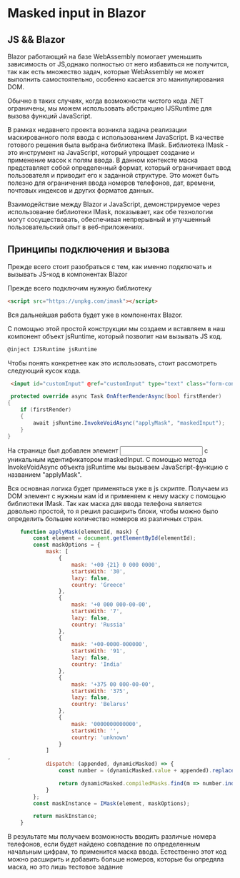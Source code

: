 # Masked input in Blazor
## JS && Blazor
Blazor работающий на базе WebAssembly помогает уменьшить зависимость от JS,однако полностью от него избавиться не получится, так как есть множество задач, которые WebAssembly не может выполнить самостоятельно, особенно касается это манипулирования DOM.

Обычно в таких случаях, когда возможности чистого кода .NET ограничены, мы можем использовать абстракцию IJSRuntime для вызова функций JavaScript. 

В рамках недавнего проекта возникла задача реализации маскированного поля ввода с использованием JavaScript. В качестве готового решения была выбрана библиотека IMask. Библиотека IMask - это инструмент на JavaScript, который упрощает создание и применение масок к полям ввода. В данном контексте маска представляет собой определенный формат, который ограничивает ввод пользователя и приводит его к заданной структуре. Это может быть полезно для ограничения ввода номеров телефонов, дат, времени, почтовых индексов и других форматов данных.

Взаимодействие между Blazor и JavaScript, демонстрируемое через использование библиотеки IMask, показывает, как обе технологии могут сосуществовать, обеспечивая непрерывный и улучшенный пользовательский опыт в веб-приложениях.
## Принципы подключения и вызова
Прежде всего стоит разобраться с тем, как именно подключать и вызывать JS-код в компонентах Blazor

Прежде всего подключим нужную библиотеку
```html
<script src="https://unpkg.com/imask"></script>
```
Вся дальнейшая работа будет уже в компонентах Blazor.

С помощью этой простой конструкции мы создаем и вставляем в наш компонент объект jsRuntime, который позволит нам вызывать JS код.
```csharp
@inject IJSRuntime jsRuntime
```

Чтобы понять конкретнее как это использовать, стоит рассмотреть следующий кусок кода.
```html
 <input id="customInput" @ref="customInput" type="text" class="form-control" />
```
```csharp
 protected override async Task OnAfterRenderAsync(bool firstRender)
{
    if (firstRender)
    {
        await jsRuntime.InvokeVoidAsync("applyMask", "maskedInput");
    }
}
```
На странице был добавлен элемент <input> с уникальным идентификатором maskedInput. С помощью метода InvokeVoidAsync объекта jsRuntime мы вызываем JavaScript-функцию с названием "applyMask".

Вся основная логика будет применяться уже в js скрипте. Получаем из DOM элемент с нужным нам id и применяем к нему маску с помощью библиотеки IMask. Так как маска для ввода телефона является довольно простой, то я решил расширить блоки, чтобы можно было определить большее количество номеров из различных стран.
```javascript
    function applyMask(elementId, mask) {
        const element = document.getElementById(elementId);
        const maskOptions = {
            mask: [
                {
                    mask: '+00 {21} 0 000 0000',
                    startsWith: '30',
                    lazy: false,
                    country: 'Greece'
                },
                {
                    mask: '+0 000 000-00-00',
                    startsWith: '7',
                    lazy: false,
                    country: 'Russia'
                },
                {
                    mask: '+00-0000-000000',
                    startsWith: '91',
                    lazy: false,
                    country: 'India'
                },
                {
                    mask: '+375 00 000-00-00',
                    startsWith: '375',
                    lazy: false,
                    country: 'Belarus'
                },
                {
                    mask: '0000000000000',
                    startsWith: '',
                    country: 'unknown'
                }
            ]
,
            dispatch: (appended, dynamicMasked) => {
                const number = (dynamicMasked.value + appended).replace(/\D/g, '');

                return dynamicMasked.compiledMasks.find(m => number.indexOf(m.startsWith) === 0);
            }
        };
        const maskInstance = IMask(element, maskOptions);

        return maskInstance;
    }
```
В результате мы получаем возможность вводить различые номера телефонов, если будет найдено совпадение по определенным начальным цифрам, то применится маска ввода.
Естественно этот код можно расширить и добавить больше номеров, которые бы опредяла маска, но это лишь тестовое задание
